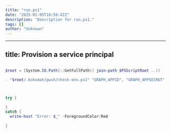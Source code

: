 ```yaml
---
title: "run.ps1"
date: "2025-01-05T16:58:42Z"
description: "Description for run.ps1."
tags: []
author: "Unknown"
---
```


---
title: Provision a service principal
---


```powershell

$root = [System.IO.Path]::GetFullPath(( join-path $PSScriptRoot ..)) 

. "$root/.koksmat/pwsh/check-env.ps1" "GRAPH_APPID", "GRAPH_APPSECRET", "GRAPH_APPDOMAIN", "OWNER_UPN", "TARGET_APPID"



try {

}
catch {
  write-host "Error: $_" -ForegroundColor:Red
  
}
```

